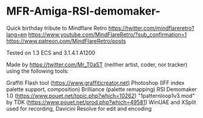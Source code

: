 # MFR-Amiga-RSI-demomaker-
Quick birthday tribute to Mindflare Retro
https://twitter.com/mindflareretro?lang=en
https://www.youtube.com/MindFlareRetro/?sub_confirmation=1
https://www.patreon.com/MindFlareRetro/posts

Tested on 1.3 ECS and 3.1.4.1 A1200

Made by https://twitter.com/Mr_T0aST (neither artist, coder, nor tracker) using the following tools:

Graffiti Flash tool (https://www.graffiticreator.net)
Photoshop (IFF index palette support, composition)
Brilliance (palette remapping)
RSI Demomaker 1.0 (https://www.pouet.net/topic.php?which=10262)
"1patternloop1v3.mod" by TDK (https://www.pouet.net/prod.php?which=49581)
WinUAE and XSplit used for recording, Davicini Resolve for edit and encoding
